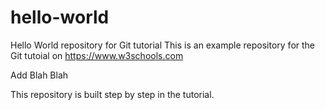 # hello-world
Hello World repository for Git tutorial
This is an example repository for the Git tutoial on https://www.w3schools.com

Add Blah Blah

This repository is built step by step in the tutorial.

